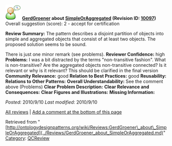 [![](../images/thumb/2/29/Reviewer.png/48px-Reviewer.png)](../Image/Reviewer.png.md "Reviewer.png")
__[GerdGroener](../User/GerdGroener.md "User:GerdGroener") about [SimpleOrAggregated](../Submissions/SimpleOrAggregated.md "Submissions:SimpleOrAggregated") (Revision ID: [10097](../Submissions/SimpleOrAggregated@oldid=10097.md "http://ontologydesignpatterns.org/wiki/Submissions:SimpleOrAggregated?oldid=10097"))__
Overall suggestion (score): 2 - accept for certification




 __Review Summary:__ The pattern describes a disjoint partition of objects into simple and aggregated objects that consist of at least two objects.
The proposed solution seems to be sound. 



There is just one minor remark (see problems).
__Reviewer Confidence:__ high
__Problems:__ I was a bit distracted by the terms "non-transitive fashion". What is non-transitive? Are the aggregated objects non-transitive connected? Is it relevant or why is it relevant?
This should be clarified in the final version
__Community Relevance:__ good
__Relation to Best Practices:__ good
__Reusability:__ 
__Relations to Other Patterns:__ 
__Overall Understandability:__ See the comment above (Problems)
__Clear Problem Description:__ 
__Clear Relevance and Consequences:__ 
__Clear Figures and Illustrations:__ 
__Missing Information:__ 

_Posted:_ 2010/9/10 _Last modified:_ 2010/9/10



[All reviews](../Reviews/Main.md "Reviews:Main") | [Add a comment at the bottom of this page](index.php@title=Odp%253AAdd_comment&target=../Reviews/GerdGroener_about_SimpleOrAggregated.md#New_comment "http://ontologydesignpatterns.org/wiki/index.php?title=Odp:Add_comment&target=Reviews:GerdGroener_about_SimpleOrAggregated#New_comment")


Retrieved from "[http://ontologydesignpatterns.org/wiki/Reviews:GerdGroener\_about\_SimpleOrAggregated](../Reviews/GerdGroener_about_SimpleOrAggregated.md)"
 [Category](http://ontologydesignpatterns.org/wiki/Special:Categories "Special:Categories"): [QCReview](../Category/QCReview.md "Category:QCReview")